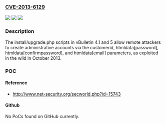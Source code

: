 ### [CVE-2013-6129](https://cve.mitre.org/cgi-bin/cvename.cgi?name=CVE-2013-6129)
![](https://img.shields.io/static/v1?label=Product&message=n%2Fa&color=blue)
![](https://img.shields.io/static/v1?label=Version&message=n%2Fa&color=blue)
![](https://img.shields.io/static/v1?label=Vulnerability&message=n%2Fa&color=brighgreen)

### Description

The install/upgrade.php scripts in vBulletin 4.1 and 5 allow remote attackers to create administrative accounts via the customerid, htmldata[password], htmldata[confirmpassword], and htmldata[email] parameters, as exploited in the wild in October 2013.

### POC

#### Reference
- http://www.net-security.org/secworld.php?id=15743

#### Github
No PoCs found on GitHub currently.

